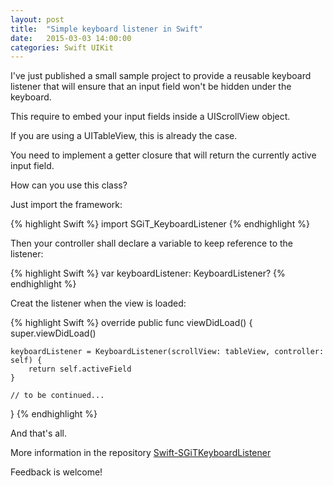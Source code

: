 ```yaml
---
layout: post
title:  "Simple keyboard listener in Swift"
date:   2015-03-03 14:00:00
categories: Swift UIKit
---
```


I've just published a small sample project to provide a reusable 
keyboard listener that will ensure that an input field won't be hidden
under the keyboard.

This require to embed your input fields inside a UIScrollView object.

If you are using a UITableView, this is already the case.

You need to implement a getter closure that will return the currently active
input field.

How can you use this class?

Just import the framework:

{% highlight Swift %}
import SGiT_KeyboardListener
{% endhighlight %}

Then your controller shall declare a variable to keep reference to the listener:

{% highlight Swift %}
var keyboardListener: KeyboardListener?
{% endhighlight %}

Creat the listener when the view is loaded:

{% highlight Swift %}
override public func viewDidLoad()
{
    super.viewDidLoad()

    keyboardListener = KeyboardListener(scrollView: tableView, controller: self) {
        return self.activeField
    }

    // to be continued...
}
{% endhighlight %}

And that's all.

More information in the repository 
[Swift-SGiTKeyboardListener](https://github.com/sylvaingml/Swift-SGiTKeyboardListener)

Feedback is welcome!
